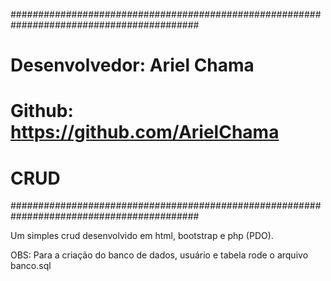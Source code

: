 ##########################################################################################
#    Desenvolvedor: Ariel Chama                                                          #
#    Github: https://github.com/ArielChama                                               #
#    CRUD                                                                                #
##########################################################################################

Um simples crud desenvolvido em html, bootstrap e php (PDO).

OBS: Para a criação do banco de dados, usuário e tabela rode o arquivo banco.sql
